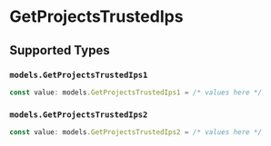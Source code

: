 # GetProjectsTrustedIps


## Supported Types

### `models.GetProjectsTrustedIps1`

```typescript
const value: models.GetProjectsTrustedIps1 = /* values here */
```

### `models.GetProjectsTrustedIps2`

```typescript
const value: models.GetProjectsTrustedIps2 = /* values here */
```

